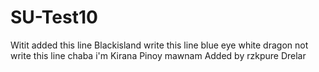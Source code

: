 # SU-Test10
Witit added this line
Blackisland write this line 
blue eye white dragon not write this line
chaba
i'm Kirana
Pinoy
mawnam
Added by rzkpure
Drelar
